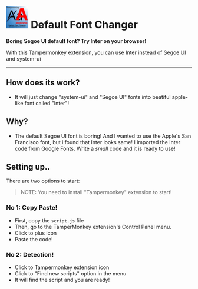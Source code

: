 # <img src="https://raw.githubusercontent.com/arduinoturkbatu/defaultfontchanger/main/fontchangerlogo.png" width="60" height="60" /> Default Font Changer
**Boring Segoe UI default font? Try Inter on your browser!**

With this Tampermonkey extension, you can use Inter instead of Segoe UI and system-ui

---
## How does its work?
- It will just change "system-ui" and "Segoe UI" fonts into beatiful apple-like font called "Inter"!

## Why?
- The default Segoe UI font is boring! And I wanted to use the Apple's San Francisco font, but i found that Inter looks same! I imported the Inter code from Google Fonts. Write a _small_ code and it is ready to use!

## Setting up..
There are two options to start:
> NOTE: You need to install "Tampermonkey" extension to start!
### No 1: Copy Paste!
- First, copy the `script.js` file
- Then, go to the TamperMonkey extension's Control Panel menu.
- Click to plus icon
- Paste the code!

### No 2: Detection!
- Click to Tampermonkey extension icon
- Click to "Find new scripts" option in the menu
- It will find the script and you are ready!
